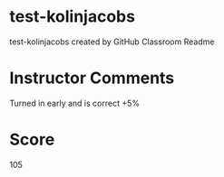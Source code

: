 # test-kolinjacobs
test-kolinjacobs created by GitHub Classroom
Readme

# Instructor Comments
Turned in early and is correct +5%
# Score
105
